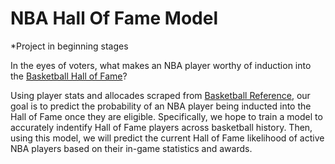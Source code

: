 # NBA Hall Of Fame Model

*Project in beginning stages

In the eyes of voters, what makes an NBA player worthy of induction into the [Basketball Hall of Fame](https://www.hoophall.com/)?

Using player stats and allocades scraped from [Basketball Reference](https://www.basketball-reference.com/), our goal is to predict the probability of an NBA player being inducted into the Hall of Fame once they are eligible. Specifically, we hope to train a model to accurately indentify Hall of Fame players across basketball history. Then, using this model, we will predict the current Hall of Fame likelihood of active NBA players based on their in-game statistics and awards.
